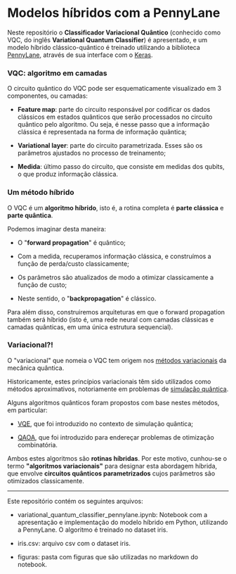 # Modelos híbridos com a PennyLane

Neste repositório o **Classificador Variacional Quântico** (conhecido como VQC, do inglês **Variational Quantum Classifier**) é apresentado, e um modelo híbrido clássico-quântico é treinado utilizando a biblioteca [PennyLane](https://pennylane.ai/), através de sua interface com o [Keras](https://keras.io/).

### VQC: algoritmo em camadas

O circuito quântico do VQC pode ser esquematicamente visualizado em 3 componentes, ou camadas:

- **Feature map**: parte do circuito responsável por codificar os dados clássicos em estados quânticos que serão processados no circuito quântico pelo algoritmo. Ou seja, é nesse passo que a informação clássica é representada na forma de informação quântica;

- **Variational layer**: parte do circuito parametrizada. Esses são os parâmetros ajustados no processo de treinamento;

- **Medida**: último passo do circuito, que consiste em medidas dos qubits, o que produz informação clássica.

### Um método híbrido

O VQC é um **algoritmo híbrido**, isto é, a rotina completa é **parte clássica** e **parte quântica**.

Podemos imaginar desta maneira:

- O "**forward propagation**" é quântico;

- Com a medida, recuperamos informação clássica, e construímos a função de perda/custo classicamente;

- Os parâmetros são atualizados de modo a otimizar classicamente a função de custo;

- Neste sentido, o "**backpropagation**" é clássico.

Para além disso, construiremos arquiteturas em que o forward propagation também será híbrido (isto é, uma rede neural com camadas clássicas e camadas quânticas, em uma única estrutura sequencial).

### Variacional?!

O "variacional" que nomeia o VQC tem origem nos [métodos variacionais](https://arxiv.org/abs/1812.08767) da mecânica quântica.

Historicamente, estes princípios variacionais têm sido utilizados como métodos aproximativos, notoriamente em problemas de [simulação quântica](https://arxiv.org/abs/1308.6253).

Alguns algoritmos quânticos foram propostos com base nestes métodos, em particular:

- [VQE](https://arxiv.org/abs/2111.05176), que foi introduzido no contexto de simulação quântica;

- [QAOA](https://arxiv.org/abs/1411.4028), que foi introduzido para endereçar problemas de otimização combinatória.

Ambos estes algoritmos são **rotinas híbridas**. Por este motivo, cunhou-se o termo **"algoritmos variacionais"** para designar esta abordagem híbrida, que envolve **circuitos quânticos parametrizados** cujos parâmetros são otimizados classicamente.

___________________________________________

Este repositório contém os seguintes arquivos:

- variational_quantum_classifier_pennylane.ipynb: Notebook com a apresentação e implementação do modelo híbrido em Python, utilizando a PennyLane. O algoritmo é treinado no dataset iris.

- iris.csv: arquivo csv com o dataset iris.

- figuras: pasta com figuras que são utilizadas no markdown do notebook.
